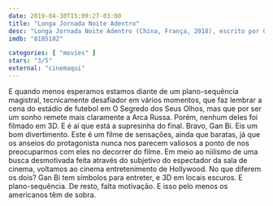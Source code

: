 ```yaml
---
date: 2019-04-30T15:09:27-03:00
title: "Longa Jornada Noite Adentro"
desc: "Longa Jornada Noite Adentro (China, França, 2018), escrito por Gan Bi, dirigido por Gan Bi, com Wei Tang, Jue Huang, Sylvia Chang."
imdb: "8185182"

categories: [ "movies" ]
stars: "3/5"
external: "cinemaqui"
---
```

E quando menos esperamos estamos diante de um plano-sequência magistral, tecnicamente desafiador em vários momentos, que faz lembrar a cena do estádio de futebol em O Segredo dos Seus Olhos, mas que por ser um sonho remete mais claramente a Arca Russa. Porém, nenhum deles foi filmado em 3D. E é aí que está a supresinha do final. Bravo, Gan Bi. Eis um bom divertimento. Este é um filme de sensações, ainda que baratas, já que os anseios do protagonista nunca nos parecem valiosos a ponto de nos preocuparmos com eles no decorrer do filme. Em meio ao niilismo de uma busca desmotivada feita através do subjetivo do espectador da sala de cinema, voltamos ao cinema entretenimento de Hollywood. No que diferem os dois? Gan Bi tem símbolos para entreter, e 3D em locais escuros. E plano-sequência. De resto, falta motivação. E isso pelo menos os americanos têm de sobra.
